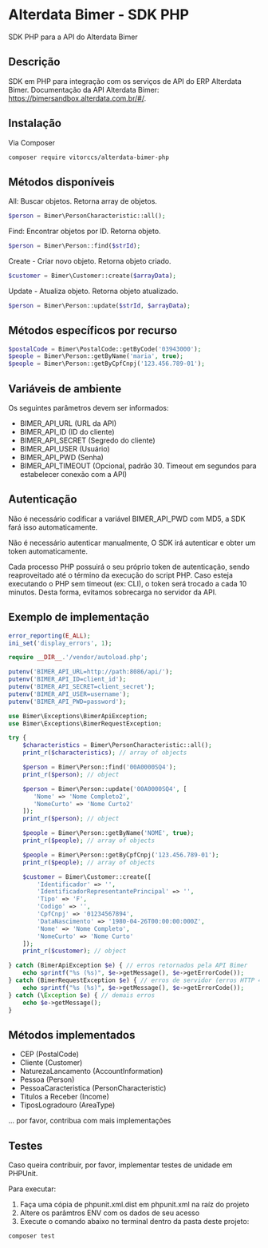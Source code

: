 # Alterdata Bimer - SDK PHP
SDK PHP para a API do Alterdata Bimer


## Descrição
SDK em PHP para integração com os serviços de API do ERP Alterdata Bimer.
Documentação da API Alterdata Bimer: https://bimersandbox.alterdata.com.br/#/.


## Instalação
Via Composer
```bash
composer require vitorccs/alterdata-bimer-php
```


## Métodos disponíveis
All: Buscar objetos. Retorna array de objetos.
```php
$person = Bimer\PersonCharacteristic::all();
```

Find: Encontrar objetos por ID. Retorna objeto.
```php
$person = Bimer\Person::find($strId);
```

Create - Criar novo objeto. Retorna objeto criado.
```php
$customer = Bimer\Customer::create($arrayData);
```

Update - Atualiza objeto. Retorna objeto atualizado.
```php
$person = Bimer\Person::update($strId, $arrayData);
```

## Métodos específicos por recurso
```php
$postalCode = Bimer\PostalCode::getByCode('03943000');
$people = Bimer\Person::getByName('maria', true);
$people = Bimer\Person::getByCpfCnpj('123.456.789-01');
```

## Variáveis de ambiente
Os seguintes parâmetros devem ser informados:
* BIMER_API_URL (URL da API)
* BIMER_API_ID (ID do cliente)
* BIMER_API_SECRET (Segredo do cliente)
* BIMER_API_USER (Usuário)
* BIMER_API_PWD (Senha)
* BIMER_API_TIMEOUT (Opcional, padrão 30. Timeout em segundos para estabelecer conexão com a API)


## Autenticação
Não é necessário codificar a variável BIMER_API_PWD com MD5, a SDK fará isso automaticamente.

Não é necessário autenticar manualmente, O SDK irá autenticar e obter um token automaticamente.

Cada processo PHP possuirá o seu próprio token de autenticação, sendo reaproveitado até o término da execução do script PHP. Caso esteja executando o PHP sem timeout (ex: CLI), o token será trocado a cada 10 minutos. Desta forma, evitamos sobrecarga no servidor da API.


## Exemplo de implementação

```php
error_reporting(E_ALL);
ini_set('display_errors', 1);

require __DIR__.'/vendor/autoload.php';

putenv('BIMER_API_URL=http://path:8086/api/');
putenv('BIMER_API_ID=client_id');
putenv('BIMER_API_SECRET=client_secret');
putenv('BIMER_API_USER=username');
putenv('BIMER_API_PWD=password');

use Bimer\Exceptions\BimerApiException;
use Bimer\Exceptions\BimerRequestException;

try {
    $characteristics = Bimer\PersonCharacteristic::all();
    print_r($characteristics); // array of objects

    $person = Bimer\Person::find('00A0000SQ4');
    print_r($person); // object

    $person = Bimer\Person::update('00A0000SQ4', [
       'Nome' => 'Nome Completo2',
       'NomeCurto' => 'Nome Curto2'
    ]);
    print_r($person); // object

    $people = Bimer\Person::getByName('NOME', true);
    print_r($people); // array of objects

    $people = Bimer\Person::getByCpfCnpj('123.456.789-01');
    print_r($people); // array of objects

    $customer = Bimer\Customer::create([
        'Identificador' => '',
        'IdentificadorRepresentantePrincipal' => '',
        'Tipo' => 'F',
        'Codigo' => '',
        'CpfCnpj' => '01234567894',
        'DataNascimento' => '1980-04-26T00:00:00:000Z',
        'Nome' => 'Nome Completo',
        'NomeCurto' => 'Nome Curto'
    ]);
    print_r($customer); // object

} catch (BimerApiException $e) { // erros retornados pela API Bimer
    echo sprintf("%s (%s)", $e->getMessage(), $e->getErrorCode());
} catch (BimerRequestException $e) { // erros de servidor (erros HTTP 4xx e 5xx)
    echo sprintf("%s (%s)", $e->getMessage(), $e->getErrorCode());
} catch (\Exception $e) { // demais erros
    echo $e->getMessage();
}
```


## Métodos implementados
* CEP (PostalCode)
* Cliente (Customer)
* NaturezaLancamento (AccountInformation)
* Pessoa (Person)
* PessoaCaracteristica (PersonCharacteristic)
* Titulos a Receber (Income)
* TiposLogradouro (AreaType)

... por favor, contribua com mais implementações


## Testes
Caso queira contribuir, por favor, implementar testes de unidade em PHPUnit.

Para executar:
1) Faça uma cópia de phpunit.xml.dist em phpunit.xml na raíz do projeto
2) Altere os parâmtros ENV com os dados de seu acesso
3) Execute o comando abaixo no terminal dentro da pasta deste projeto:

```bash
composer test
```
